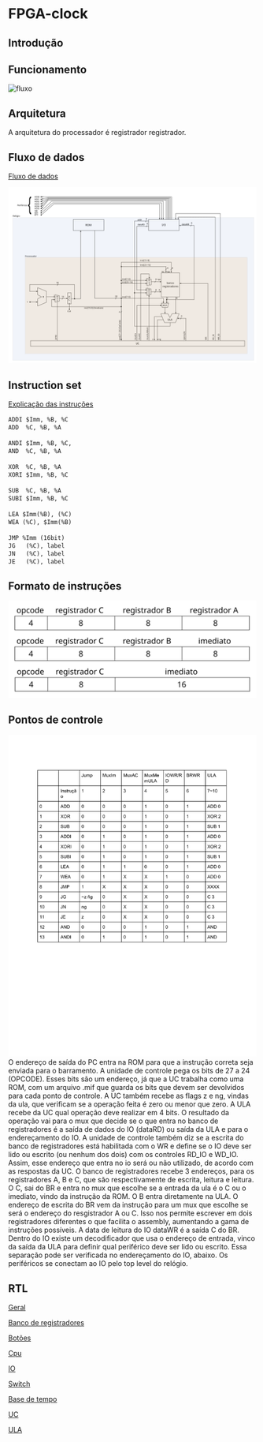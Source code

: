 # FPGA-clock

## Introdução

## Funcionamento

![fluxo](/design/func.svg)

## Arquitetura

A arquitetura do processador é registrador registrador.

## Fluxo de dados

[Fluxo de dados][fluxo-pdf]

![fluxo](/design/fluxo.svg)

## Instruction set

[Explicação das instruções][assembly]

```
ADDI $Imm, %B, %C
ADD  %C, %B, %A

ANDI $Imm, %B, %C,
AND  %C, %B, %A

XOR  %C, %B, %A
XORI $Imm, %B, %C

SUB  %C, %B, %A
SUBI $Imm, %B, %C

LEA $Imm(%B), (%C)
WEA (%C), $Imm(%B)

JMP %Imm (16bit)
JG   (%C), label
JN   (%C), label
JE   (%C), label
```

## Formato de instruções

![fluxo](/design/instrucoes.svg)

## Pontos de controle

![fluxo](/design/PontosDeControleTable.png)
O endereço de saída do PC entra na ROM para que a instrução correta seja enviada para o barramento. A unidade de controle pega os bits de 27 a 24 (OPCODE). Esses bits são um endereço, já que a UC trabalha como uma ROM, com um arquivo .mif que guarda os bits que devem ser devolvidos para cada ponto de controle. A UC também recebe as flags z e ng, vindas da ula, que verificam se a operação feita é zero ou menor que zero.
A ULA recebe da UC qual operação deve realizar em 4 bits. O resultado da operação vai para o mux que decide se o que entra no banco de registradores é a saída de dados do IO (dataRD) ou saída da ULA e para o endereçamento do IO. A unidade de controle também diz se a escrita do banco de registradores está habilitada com o WR e define se o IO deve ser lido ou escrito (ou nenhum dos dois) com os controles RD_IO e WD_IO. Assim, esse endereço que entra no io será ou não utilizado, de acordo com as respostas da UC. O banco de registradores recebe 3 endereços, para os registradores A, B e C, que são respectivamente de escrita, leitura e leitura. O C, sai do BR e entra no mux que escolhe se a entrada da ula é o C ou o imediato, vindo da instrução da ROM. O B entra diretamente na ULA. O endereço de escrita do BR vem da instrução para um mux que escolhe se será o endereço do resgistrador A ou C. Isso nos permite escrever em dois registradores diferentes o que facilita o assembly, aumentando a gama de instruções possíveis. A data de leitura do IO dataWR é a saída C do BR. Dentro do IO existe um decodificador que usa o endereço de entrada, vinco da saída da ULA para definir qual periférico deve ser lido ou escrito. Essa separação pode ser verificada no endereçamento do IO, abaixo. Os periféricos se conectam ao IO pelo top level do relógio.


## RTL

[Geral](/design/rtl/geral.pdf)

[Banco de registradores](/design/rtl/banco-registradores.pdf)

[Botões](/design/rtl/buttons.pdf)

[Cpu](/design/rtl/cpu.pdf)

[IO](/design/rtl/io.pdf)

[Switch](/design/rtl/switch.pdf)

[Base de tempo](/design/rtl/time-base.pdf)

[UC](/design/rtl/uc.pdf)

[ULA](/design/rtl/ula.pdf)

[fluxo-pdf]: /design/fluxo.pdf "Fluxo de dados"
[controle]: /design/PontosDeControleTable.pdf "Title"
[assembly]: /design/assembly.txt "Title"
